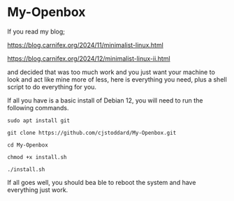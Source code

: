 # My-Openbox

If you read my blog;

https://blog.carnifex.org/2024/11/minimalist-linux.html

https://blog.carnifex.org/2024/12/minimalist-linux-ii.html

 and decided that was too much work and you just want your machine to look and act like mine more of less, here is everything you need, plus a shell script to do everything for you.

If all you have is a basic install of Debian 12, you will need to run the following commands.

    sudo apt install git

    git clone https://github.com/cjstoddard/My-Openbox.git

    cd My-Openbox

    chmod +x install.sh

    ./install.sh

If all goes well, you should bea ble to reboot the system and have everything just work.


